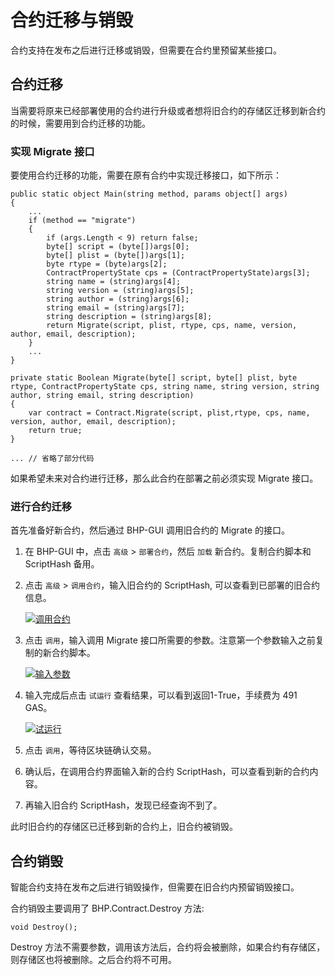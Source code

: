 # 合约迁移与销毁

合约支持在发布之后进行迁移或销毁，但需要在合约里预留某些接口。

## 合约迁移

当需要将原来已经部署使用的合约进行升级或者想将旧合约的存储区迁移到新合约的时候，需要用到合约迁移的功能。

### 实现 Migrate 接口

要使用合约迁移的功能，需要在原有合约中实现迁移接口，如下所示：

```
public static object Main(string method, params object[] args)
{
    ...
    if (method == "migrate")
    {
        if (args.Length < 9) return false;
        byte[] script = (byte[])args[0];
        byte[] plist = (byte[])args[1];
        byte rtype = (byte)args[2];
        ContractPropertyState cps = (ContractPropertyState)args[3];
        string name = (string)args[4];
        string version = (string)args[5];
        string author = (string)args[6];
        string email = (string)args[7];
        string description = (string)args[8];
        return Migrate(script, plist, rtype, cps, name, version, author, email, description);
    }
    ...
}

private static Boolean Migrate(byte[] script, byte[] plist, byte rtype, ContractPropertyState cps, string name, string version, string author, string email, string description)
{
    var contract = Contract.Migrate(script, plist,rtype, cps, name, version, author, email, description);
    return true;
}

... // 省略了部分代码
```

如果希望未来对合约进行迁移，那么此合约在部署之前必须实现 Migrate 接口。

### 进行合约迁移

首先准备好新合约，然后通过 BHP-GUI 调用旧合约的 Migrate 的接口。

1. 在 BHP-GUI 中，点击 `高级` > `部署合约`，然后 `加载` 新合约。复制合约脚本和 ScriptHash 备用。

2. 点击 `高级` > `调用合约`，输入旧合约的 ScriptHash, 可以查看到已部署的旧合约信息。

   [![调用合约](https://github.com/BhpAlpha/docs/raw/master/asset/register_asset.png/migrate.png)](https://github.com/BhpAlpha/docs/raw/master/asset/register_asset.png/migrate.png)

3. 点击 `调用`，输入调用 Migrate 接口所需要的参数。注意第一个参数输入之前复制的新合约脚本。

   [![输入参数](https://github.com/BhpAlpha/docs/raw/master/asset/register_asset.png/migrate2.png)](https://github.com/BhpAlpha/docs/raw/master/asset/register_asset.png/migrate2.png)

4. 输入完成后点击 `试运行` 查看结果，可以看到返回1-True，手续费为 491 GAS。

   [![试运行](https://github.com/BhpAlpha/docs/raw/master/asset/register_asset.png/migrate3.png)](https://github.com/BhpAlpha/docs/raw/master/asset/register_asset.png/migrate3.png)

5. 点击 `调用`，等待区块链确认交易。

6. 确认后，在调用合约界面输入新的合约 ScriptHash，可以查看到新的合约内容。

7. 再输入旧合约 ScriptHash，发现已经查询不到了。

此时旧合约的存储区已迁移到新的合约上，旧合约被销毁。

## 合约销毁

智能合约支持在发布之后进行销毁操作，但需要在旧合约内预留销毁接口。

合约销毁主要调用了 BHP.Contract.Destroy 方法:

```
void Destroy();
```

Destroy 方法不需要参数，调用该方法后，合约将会被删除，如果合约有存储区，则存储区也将被删除。之后合约将不可用。